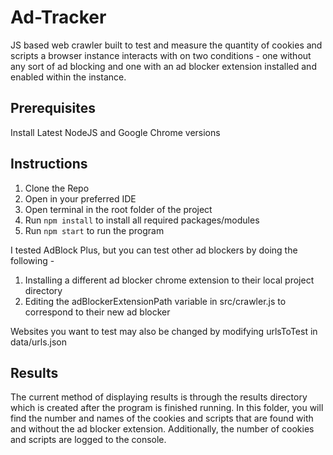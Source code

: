 # Ad-Tracker

JS based web crawler built to test and measure the quantity of cookies and scripts a browser instance interacts with on two conditions - one without any sort of ad blocking and one with an ad blocker extension installed and enabled within the instance.

## Prerequisites
Install Latest NodeJS and Google Chrome versions

## Instructions
1. Clone the Repo
2. Open in your preferred IDE
3. Open terminal in the root folder of the project
5. Run `npm install` to install all required packages/modules
6. Run `npm start` to run the program

   
I tested AdBlock Plus, but you can test other ad blockers by doing the following -

1. Installing a different ad blocker chrome extension to their local project directory
2. Editing the adBlockerExtensionPath variable in src/crawler.js to correspond to their new ad blocker

Websites you want to test may also be changed by modifying urlsToTest in data/urls.json

## Results
The current method of displaying results is through the results directory which is created after the program is finished running. In this folder, you will find the number and names of the cookies and scripts that are found with and without the ad blocker extension. Additionally, the number of cookies and scripts are logged to the console.
